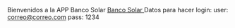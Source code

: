 Bienvenidos a la APP Banco Solar
<a href="https://bancosolar.onrender.com">Banco Solar </a>
Datos para hacer login:
user: correo@correo.com
pass: 1234
